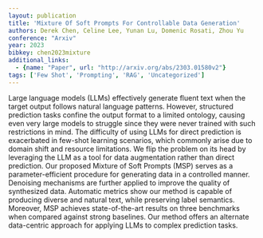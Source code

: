 ```yaml
---
layout: publication
title: 'Mixture Of Soft Prompts For Controllable Data Generation'
authors: Derek Chen, Celine Lee, Yunan Lu, Domenic Rosati, Zhou Yu
conference: "Arxiv"
year: 2023
bibkey: chen2023mixture
additional_links:
  - {name: "Paper", url: "http://arxiv.org/abs/2303.01580v2"}
tags: ['Few Shot', 'Prompting', 'RAG', 'Uncategorized']
---
```

Large language models (LLMs) effectively generate fluent text when the target output follows natural language patterns. However, structured prediction tasks confine the output format to a limited ontology, causing even very large models to struggle since they were never trained with such restrictions in mind. The difficulty of using LLMs for direct prediction is exacerbated in few-shot learning scenarios, which commonly arise due to domain shift and resource limitations. We flip the problem on its head by leveraging the LLM as a tool for data augmentation rather than direct prediction. Our proposed Mixture of Soft Prompts (MSP) serves as a parameter-efficient procedure for generating data in a controlled manner. Denoising mechanisms are further applied to improve the quality of synthesized data. Automatic metrics show our method is capable of producing diverse and natural text, while preserving label semantics. Moreover, MSP achieves state-of-the-art results on three benchmarks when compared against strong baselines. Our method offers an alternate data-centric approach for applying LLMs to complex prediction tasks.
